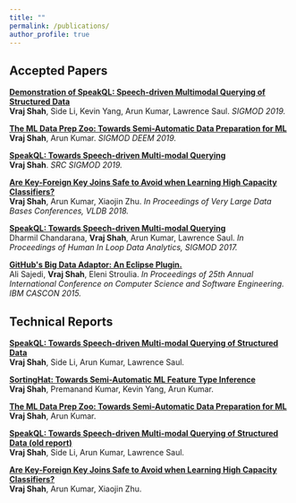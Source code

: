 ```yaml
---
title: ""
permalink: /publications/
author_profile: true
---
```


## Accepted Papers

<b>[Demonstration of SpeakQL: Speech-driven Multimodal Querying of Structured Data](https://pvn25.github.io//files/2019_SpeakQL_SIGMOD.pdf)</b> <br>
<b>Vraj Shah</b>, Side Li, Kevin Yang, Arun Kumar, Lawrence Saul.<i> SIGMOD 2019.</i>

<b>[The ML Data Prep Zoo: Towards Semi-Automatic Data Preparation for ML](https://pvn25.github.io//files/2019_DataPrepZoo_DEEM.pdf)</b> <br>
<b>Vraj Shah</b>, Arun Kumar.<i> SIGMOD DEEM 2019.</i>

<b>[SpeakQL: Towards Speech-driven Multi-modal Querying](https://pvn25.github.io//files/SRC_SIGMOD.pdf)</b> <br>
<b>Vraj Shah</b>.<i> SRC SIGMOD 2019.</i>

<b>[Are Key-Foreign Key Joins Safe to Avoid when Learning High Capacity Classifiers?](https://adalabucsd.github.io/papers/2018_Hamlet_VLDB.pdf)</b> <br>
<b>Vraj Shah</b>, Arun Kumar, Xiaojin Zhu. <i> In Proceedings of Very Large Data Bases Conferences, VLDB 2018.</i>

<b>[SpeakQL: Towards Speech-driven Multi-modal Querying](https://adalabucsd.github.io/papers/2017_SpeakQL_HILDA.pdf)</b> <br>
Dharmil Chandarana, <b>Vraj Shah</b>, Arun Kumar, Lawrence Saul.<i> In Proceedings of Human In Loop Data Analytics, SIGMOD 2017.</i>

<b>[GitHub's Big Data Adaptor: An Eclipse Plugin.](https://dl.acm.org/citation.cfm?id=2886490)</b> <br>
Ali Sajedi, <b>Vraj Shah</b>, Eleni Stroulia. <i>In Proceedings of 25th Annual International Conference on Computer Science and Software Engineering. IBM CASCON 2015.</i>


## Technical Reports

<b>[SpeakQL: Towards Speech-driven Multi-modal Querying of Structured Data](https://pvn25.github.io//files/TR_2019_SpeakQL_v2.pdf)</b> <br>
<b>Vraj Shah</b>, Side Li, Arun Kumar, Lawrence Saul.

<b>[SortingHat: Towards Semi-Automatic ML Feature Type Inference](https://pvn25.github.io//files/TR_2019_SortingHat.pdf)</b> <br>
<b>Vraj Shah</b>,  Premanand Kumar, Kevin Yang, Arun Kumar.

<b>[The ML Data Prep Zoo: Towards Semi-Automatic Data Preparation for ML](https://pvn25.github.io//files/TR_DataPrepZoo.pdf)</b> <br>
<b>Vraj Shah</b>, Arun Kumar.

<b>[SpeakQL: Towards Speech-driven Multi-modal Querying of Structured Data (old report)](https://pvn25.github.io//files/TR_2019_SpeakQL.pdf)</b> <br>
<b>Vraj Shah</b>, Side Li, Arun Kumar, Lawrence Saul.

<b>[Are Key-Foreign Key Joins Safe to Avoid when Learning High Capacity Classifiers?](https://pvn25.github.io//files/TR_2017_HamletPlusPlus.pdf)</b> <br>
<b>Vraj Shah</b>, Arun Kumar, Xiaojin Zhu. 
